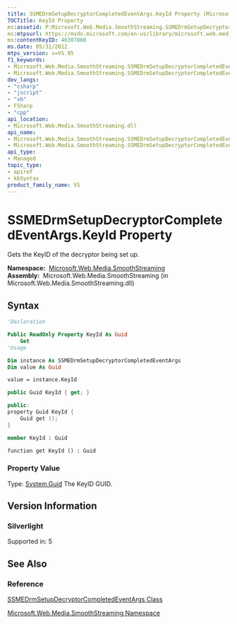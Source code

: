 ```yaml
---
title: SSMEDrmSetupDecryptorCompletedEventArgs.KeyId Property (Microsoft.Web.Media.SmoothStreaming)
TOCTitle: KeyId Property
ms:assetid: P:Microsoft.Web.Media.SmoothStreaming.SSMEDrmSetupDecryptorCompletedEventArgs.KeyId
ms:mtpsurl: https://msdn.microsoft.com/en-us/library/microsoft.web.media.smoothstreaming.ssmedrmsetupdecryptorcompletedeventargs.keyid(v=VS.95)
ms:contentKeyID: 46307860
ms.date: 05/31/2012
mtps_version: v=VS.95
f1_keywords:
- Microsoft.Web.Media.SmoothStreaming.SSMEDrmSetupDecryptorCompletedEventArgs.KeyId
- Microsoft.Web.Media.SmoothStreaming.SSMEDrmSetupDecryptorCompletedEventArgs.get_KeyId
dev_langs:
- "csharp"
- "jscript"
- "vb"
- FSharp
- "cpp"
api_location:
- Microsoft.Web.Media.SmoothStreaming.dll
api_name:
- Microsoft.Web.Media.SmoothStreaming.SSMEDrmSetupDecryptorCompletedEventArgs.get_KeyId
- Microsoft.Web.Media.SmoothStreaming.SSMEDrmSetupDecryptorCompletedEventArgs.KeyId
api_type:
- Managed
topic_type:
- apiref
- kbSyntax
product_family_name: VS
---
```


# SSMEDrmSetupDecryptorCompletedEventArgs.KeyId Property

Gets the KeyID of the decryptor being set up.

**Namespace:**  [Microsoft.Web.Media.SmoothStreaming](microsoft-web-media-smoothstreaming-namespace_1.md)  
**Assembly:**  Microsoft.Web.Media.SmoothStreaming (in Microsoft.Web.Media.SmoothStreaming.dll)

## Syntax

```vb
'Declaration

Public ReadOnly Property KeyId As Guid
    Get
'Usage

Dim instance As SSMEDrmSetupDecryptorCompletedEventArgs
Dim value As Guid

value = instance.KeyId
```

```csharp
public Guid KeyId { get; }
```

```cpp
public:
property Guid KeyId {
    Guid get ();
}
```

``` fsharp
member KeyId : Guid
```

```jscript
function get KeyId () : Guid
```

### Property Value

Type: [System.Guid](https://msdn.microsoft.com/library/cey1zx63\(v=vs.95\))  
The KeyID GUID.

## Version Information

### Silverlight

Supported in: 5  

## See Also

### Reference

[SSMEDrmSetupDecryptorCompletedEventArgs Class](ssmedrmsetupdecryptorcompletedeventargs-class-microsoft-web-media-smoothstreaming.md)

[Microsoft.Web.Media.SmoothStreaming Namespace](microsoft-web-media-smoothstreaming-namespace_1.md)

